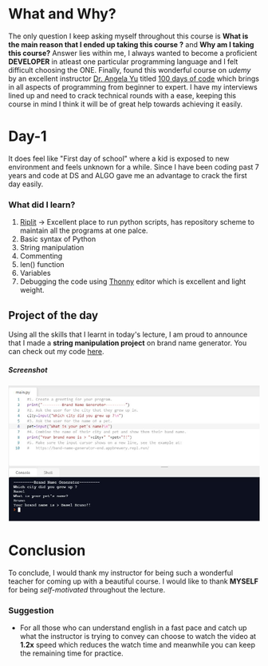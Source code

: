 # What and Why?

The only question I keep asking myself throughout this course is **What is the main reason that I ended up taking this course ?** and **Why am I taking this course?** Answer lies within me, I always wanted to become a proficient **DEVELOPER** in atleast one particular programming language and I felt difficult choosing the ONE. Finally, found this wonderful course on _udemy_ by an excellent instructor [Dr. Angela Yu](https://www.udemy.com/user/4b4368a3-b5c8-4529-aa65-2056ec31f37e/) titled [100 days of code](https://www.udemy.com/share/103IHM/) which brings in all aspects of programming from beginner to expert. I have my interviews lined up and need to crack technical rounds with a ease, keeping this course in mind I think it will be of great help towards achieving it easily.

# Day-1

It does feel like "First day of school" where a kid is exposed to new environment and feels unknown for a while. Since I have been coding past 7 years and code at DS and ALGO gave me an advantage to crack the first day easily.

### What did I learn?

1. [Riplit](https://replit.com/) -> Excellent place to run python scripts, has repository scheme to maintain all the programs at one palce.
2. Basic syntax of Python
3. String manipulation
4. Commenting
5. len() function
6. Variables
7. Debugging the code using [Thonny](https://thonny.org/) editor which is excellent and light weight.

## Project of the day

Using all the skills that I learnt in today's lecture, I am proud to announce that I made a **string manipulation project** on brand name generator. You can check out my code [here](https://replit.com/@skandasharma/band-name-generator). 

##### Screenshot

![Brand Name Generator](images/d1.JPG)

# Conclusion

To conclude, I would thank my instructor for being such a wonderful teacher for coming up with a beautiful course. I would like to thank **MYSELF** for being _self-motivated_ throughout the lecture. 

### Suggestion

- For all those who can understand english in a fast pace and catch up what the instructor is trying to convey can choose to watch the video at **1.2x** speed which reduces the watch time and meanwhile you can keep the remaining time for practice.
